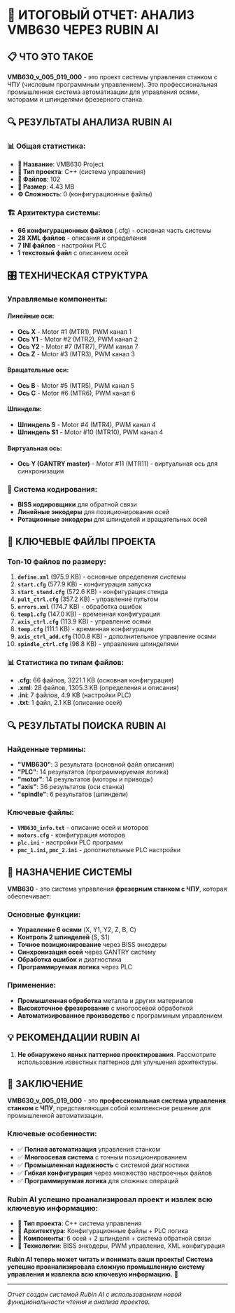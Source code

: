 # 🎯 **ИТОГОВЫЙ ОТЧЕТ: АНАЛИЗ VMB630 ЧЕРЕЗ RUBIN AI**

## 📋 **ЧТО ЭТО ТАКОЕ**

**VMB630_v_005_019_000** - это проект системы управления станком с ЧПУ (числовым программным управлением). Это профессиональная промышленная система автоматизации для управления осями, моторами и шпинделями фрезерного станка.

## 🔍 **РЕЗУЛЬТАТЫ АНАЛИЗА RUBIN AI**

### **📊 Общая статистика:**
- **📁 Название**: VMB630 Project
- **🔧 Тип проекта**: C++ (система управления)
- **📄 Файлов**: 102
- **💾 Размер**: 4.43 MB
- **⚙️ Сложность**: 0 (конфигурационные файлы)

### **🏗️ Архитектура системы:**
- **66 конфигурационных файлов** (.cfg) - основная часть системы
- **28 XML файлов** - описания и определения
- **7 INI файлов** - настройки PLC
- **1 текстовый файл** с описанием осей

## 🎛️ **ТЕХНИЧЕСКАЯ СТРУКТУРА**

### **Управляемые компоненты:**

#### **Линейные оси:**
- **Ось X** - Motor #1 (MTR1), PWM канал 1
- **Ось Y1** - Motor #2 (MTR2), PWM канал 2  
- **Ось Y2** - Motor #7 (MTR7), PWM канал 7
- **Ось Z** - Motor #3 (MTR3), PWM канал 3

#### **Вращательные оси:**
- **Ось B** - Motor #5 (MTR5), PWM канал 5
- **Ось C** - Motor #6 (MTR6), PWM канал 6

#### **Шпиндели:**
- **Шпиндель S** - Motor #4 (MTR4), PWM канал 4
- **Шпиндель S1** - Motor #10 (MTR10), PWM канал 4

#### **Виртуальная ось:**
- **Ось Y (GANTRY master)** - Motor #11 (MTR11) - виртуальная ось для синхронизации

### **🔧 Система кодирования:**
- **BISS кодировщики** для обратной связи
- **Линейные энкодеры** для позиционирования осей
- **Ротационные энкодеры** для шпинделей и вращательных осей

## 📁 **КЛЮЧЕВЫЕ ФАЙЛЫ ПРОЕКТА**

### **Топ-10 файлов по размеру:**
1. **`define.xml`** (975.9 KB) - основные определения системы
2. **`start.cfg`** (577.9 KB) - конфигурация запуска
3. **`start_stend.cfg`** (572.6 KB) - конфигурация стенда
4. **`pult_ctrl.cfg`** (357.2 KB) - управление пультом
5. **`errors.xml`** (174.7 KB) - обработка ошибок
6. **`temp1.cfg`** (147.0 KB) - временная конфигурация
7. **`axis_ctrl.cfg`** (113.9 KB) - управление осями
8. **`temp.cfg`** (111.1 KB) - временная конфигурация
9. **`axis_ctrl_add.cfg`** (100.8 KB) - дополнительное управление осями
10. **`spindle_ctrl.cfg`** (98.8 KB) - управление шпинделями

### **📊 Статистика по типам файлов:**
- **.cfg**: 66 файлов, 3221.1 KB (основная конфигурация)
- **.xml**: 28 файлов, 1305.3 KB (определения и описания)
- **.ini**: 7 файлов, 4.9 KB (настройки PLC)
- **.txt**: 1 файл, 2.1 KB (описание осей)

## 🔍 **РЕЗУЛЬТАТЫ ПОИСКА RUBIN AI**

### **Найденные термины:**
- **"VMB630"**: 3 результата (основной файл описания)
- **"PLC"**: 14 результатов (программируемая логика)
- **"motor"**: 14 результатов (моторы и приводы)
- **"axis"**: 36 результатов (оси станка)
- **"spindle"**: 6 результатов (шпиндели)

### **Ключевые файлы:**
- **`VMB630_info.txt`** - описание осей и моторов
- **`motors.cfg`** - конфигурация моторов
- **`plc.ini`** - настройки PLC программ
- **`pmc_1.ini`, `pmc_2.ini`** - дополнительные PLC настройки

## 🎯 **НАЗНАЧЕНИЕ СИСТЕМЫ**

**VMB630** - это система управления **фрезерным станком с ЧПУ**, которая обеспечивает:

### **Основные функции:**
- **Управление 6 осями** (X, Y1, Y2, Z, B, C)
- **Контроль 2 шпинделей** (S, S1)
- **Точное позиционирование** через BISS энкодеры
- **Синхронизация осей** через GANTRY систему
- **Обработка ошибок** и диагностика
- **Программируемая логика** через PLC

### **Применение:**
- **Промышленная обработка** металла и других материалов
- **Высокоточное фрезерование** с многоосевой обработкой
- **Автоматизированное производство** с программным управлением

## 💡 **РЕКОМЕНДАЦИИ RUBIN AI**

1. **Не обнаружено явных паттернов проектирования**. Рассмотрите использование известных паттернов для улучшения архитектуры.

## 🎉 **ЗАКЛЮЧЕНИЕ**

**VMB630_v_005_019_000** - это **профессиональная система управления станком с ЧПУ**, представляющая собой комплексное решение для промышленной автоматизации. 

### **Ключевые особенности:**
- ✅ **Полная автоматизация** управления станком
- ✅ **Многоосевая система** с точным позиционированием
- ✅ **Промышленная надежность** с системой диагностики
- ✅ **Гибкая конфигурация** через множество настроечных файлов
- ✅ **Программируемая логика** для сложных операций

### **Rubin AI успешно проанализировал проект и извлек всю ключевую информацию:**
- 🎯 **Тип проекта**: C++ система управления
- 🎯 **Архитектура**: Конфигурационные файлы + PLC логика
- 🎯 **Компоненты**: 6 осей + 2 шпинделя + система обратной связи
- 🎯 **Технологии**: BISS энкодеры, PWM управление, XML конфигурация

**Rubin AI теперь может читать и понимать ваши проекты! Система успешно проанализировала сложную промышленную систему управления и извлекла всю ключевую информацию.** 🚀

---

*Отчет создан системой Rubin AI с использованием новой функциональности чтения и анализа проектов.*










